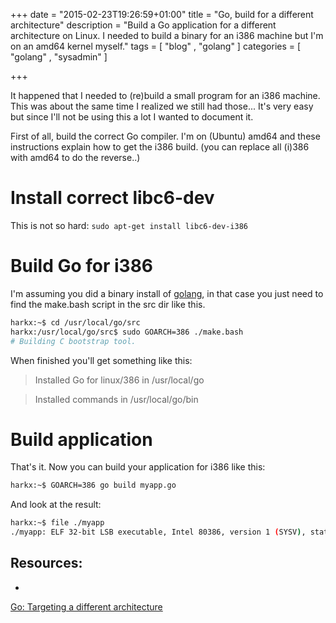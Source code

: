 +++
date = "2015-02-23T19:26:59+01:00"
title = "Go, build for a different architecture"
description = "Build a Go application for a different architecture on Linux. I needed to build a binary for an i386 machine but I'm on an amd64 kernel myself."
tags = [ "blog" , "golang" ]
categories = [ "golang" , "sysadmin" ]

+++

It happened that I needed to (re)build a small program for an i386 machine.
This was about the same time I realized we still had those...
It's very easy but since I'll not be using this a lot I wanted to document it.

First of all, build the correct Go compiler. I'm on (Ubuntu) amd64 and
these instructions explain how to get the i386 build. (you can replace all (i)386 with amd64 to do the reverse..)

# Install correct libc6-dev

This is not so hard: ```sudo apt-get install libc6-dev-i386```

# Build Go for i386

I'm assuming you did a binary install of
<a href="https://golang.org/dl/" target="_blank">golang</a>, in that case you just
need to find the make.bash script in the src dir like this.

```bash
harkx:~$ cd /usr/local/go/src
harkx:/usr/local/go/src$ sudo GOARCH=386 ./make.bash
# Building C bootstrap tool.
```

When finished you'll get something like this:

 > Installed Go for linux/386 in /usr/local/go

 > Installed commands in /usr/local/go/bin

# Build application

That's it. Now you can build your application for i386 like this:

```bash
harkx:~$ GOARCH=386 go build myapp.go
```

And look at the result:
```bash
harkx:~$ file ./myapp
./myapp: ELF 32-bit LSB executable, Intel 80386, version 1 (SYSV), statically linked, not stripped
```

## Resources:
  * <a href="http://www.darkcoding.net/software/go-targeting-a-different-architecture/" target="_blank">
Go: Targeting a different architecture</a>
